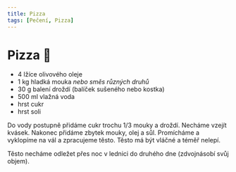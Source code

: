 ```yaml
---
title: Pizza
tags: [Pečení, Pizza]
---
```


# Pizza 🍕

- 4 lžíce olivového oleje
- 1 kg hladká mouka *nebo směs různých druhů*
- 30 g balení droždí (balíček sušeného nebo kostka)
- 500 ml vlažná voda
- hrst cukr
- hrst soli

Do vody postupně přidáme cukr trochu 1/3 mouky a droždí. Necháme vzejít kvásek. Nakonec přidáme zbytek mouky, olej a sůl. Promícháme a vyklopíme na vál a zpracujeme těsto. Těsto má být vláčné a téměř nelepí.

Těsto necháme odležet přes noc v lednici do druhého dne (zdvojnásobí svůj objem).


